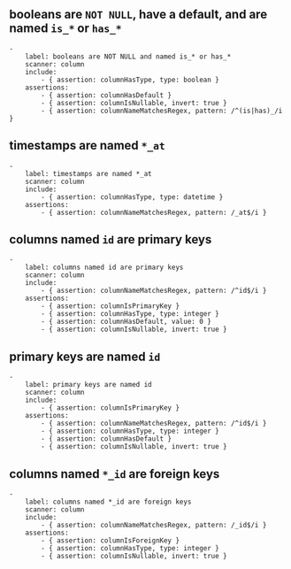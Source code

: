 
## booleans are `NOT NULL`, have a default, and are named `is_*` or `has_*`

    -
        label: booleans are NOT NULL and named is_* or has_*
        scanner: column
        include:
            - { assertion: columnHasType, type: boolean }
        assertions:
            - { assertion: columnHasDefault }
            - { assertion: columnIsNullable, invert: true }
            - { assertion: columnNameMatchesRegex, pattern: /^(is|has)_/i }

## timestamps are named `*_at`

    -
        label: timestamps are named *_at
        scanner: column
        include:
            - { assertion: columnHasType, type: datetime }
        assertions:
            - { assertion: columnNameMatchesRegex, pattern: /_at$/i }

## columns named `id` are primary keys

    -
        label: columns named id are primary keys
        scanner: column
        include:
            - { assertion: columnNameMatchesRegex, pattern: /^id$/i }
        assertions:
            - { assertion: columnIsPrimaryKey }
            - { assertion: columnHasType, type: integer }
            - { assertion: columnHasDefault, value: 0 }
            - { assertion: columnIsNullable, invert: true }

## primary keys are named `id`

    -
        label: primary keys are named id
        scanner: column
        include:
            - { assertion: columnIsPrimaryKey }
        assertions:
            - { assertion: columnNameMatchesRegex, pattern: /^id$/i }
            - { assertion: columnHasType, type: integer }
            - { assertion: columnHasDefault }
            - { assertion: columnIsNullable, invert: true }

## columns named `*_id` are foreign keys

    -
        label: columns named *_id are foreign keys
        scanner: column
        include:
            - { assertion: columnNameMatchesRegex, pattern: /_id$/i }
        assertions:
            - { assertion: columnIsForeignKey }
            - { assertion: columnHasType, type: integer }
            - { assertion: columnIsNullable, invert: true }
